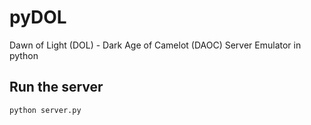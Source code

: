 # pyDOL
Dawn of Light (DOL) - Dark Age of Camelot (DAOC) Server Emulator in python

## Run the server
```
python server.py
```

